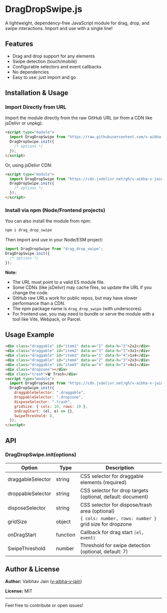 # DragDropSwipe.js

A lightweight, dependency-free JavaScript module for drag, drop, and swipe interactions. Import and use with a single line!

## Features

- Drag and drop support for any elements
- Swipe detection (touch/mobile)
- Configurable selectors and event callbacks
- No dependencies
- Easy to use: just import and go

## Installation & Usage

### Import Directly from URL

Import the module directly from the raw GitHub URL (or from a CDN like jsDelivr or unpkg):

```html
<script type="module">
  import DragDropSwipe from "https://raw.githubusercontent.com/v-aibha-v-jain/drag_drop_swipe/main/drag-drop-swipe.mjs";
  DragDropSwipe.init({
    /* options */
  });
</script>
```

Or, using jsDelivr CDN:

```html
<script type="module">
  import DragDropSwipe from "https://cdn.jsdelivr.net/gh/v-aibha-v-jain/drag_drop_swipe/drag-drop-swipe.mjs";
  DragDropSwipe.init({
    /* options */
  });
</script>
```

### Install via npm (Node/Frontend projects)

You can also install the module from npm:

```sh
npm i drag_drop_swipe
```

Then import and use in your Node/ESM project:

```js
import DragDropSwipe from "drag_drop_swipe";
DragDropSwipe.init({
  /* options */
});
```

**Note:**

- The URL must point to a valid ES module file.
- Some CDNs (like jsDelivr) may cache files, so update the URL if you change the code.
- GitHub raw URLs work for public repos, but may have slower performance than a CDN.
- The npm package name is `drag_drop_swipe` (with underscores).
- For frontend use, you may need to bundle or serve the module with a tool like Vite, Webpack, or Parcel.

## Usage Example

```html
<div class="draggable" id="item1" data-w="2" data-h="2">2x2</div>
<div class="draggable" id="item2" data-w="3" data-h="1">3x1</div>
<div class="draggable" id="item3" data-w="1" data-h="4">1x4</div>
<div class="draggable" id="item4" data-w="2" data-h="3">2x3</div>
<div class="draggable" id="item5" data-w="4" data-h="1">4x1</div>
<div class="dropzone"></div>
<div class="trash">🗑️ Trash</div>
<script type="module">
  import DragDropSwipe from "https://cdn.jsdelivr.net/gh/v-aibha-v-jain/drag_drop_swipe/drag-drop-swipe.mjs";
  DragDropSwipe.init({
    draggableSelector: ".draggable",
    droppableSelector: ".dropzone",
    disposeSelector: ".trash",
    gridSize: { cols: 10, rows: 10 },
    onDragStart: (el, e) => {},
    SwipeThreshold: 8,
  });
</script>
```

## API

### DragDropSwipe.init(options)

| Option            | Type     | Description                                                 |
| ----------------- | -------- | ----------------------------------------------------------- |
| draggableSelector | string   | CSS selector for draggable elements (required)              |
| droppableSelector | string   | CSS selector for drop targets (optional, default: document) |
| disposeSelector   | string   | CSS selector for dispose/trash area (optional)              |
| gridSize          | object   | `{ cols: number, rows: number }` grid size for dropzone     |
| onDragStart       | function | Callback for drag start `(el, event)`                       |
| SwipeThreshold    | number   | Threshold for swipe detection (optional, default: 7)        |

## Author & License

**Author:** Vaibhav Jain ([v-aibha-v-jain](https://github.com/v-aibha-v-jain))

**License:** MIT

---

Feel free to contribute or open issues!
